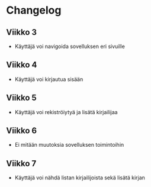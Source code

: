 # Changelog

## Viikko 3
- Käyttäjä voi navigoida sovelluksen eri sivuille

## Viikko 4
- Käyttäjä voi kirjautua sisään

## Viikko 5
- Käyttäjä voi rekiströiytyä ja lisätä kirjailijaa

## Viikko 6
- Ei mitään muutoksia sovelluksen toimintoihin

## Viikko 7
- Käyttäjä voi nähdä listan kirjailijoista sekä lisätä kirjan